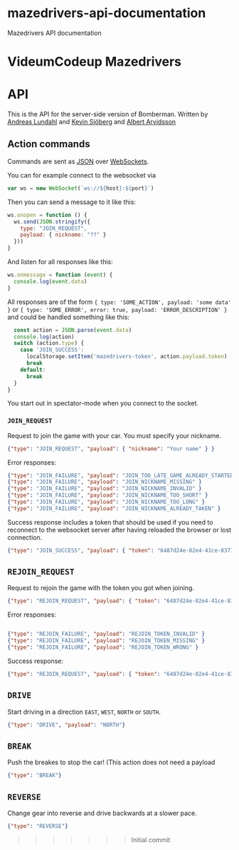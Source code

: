 # mazedrivers-api-documentation
Mazedrivers API documentation

# VideumCodeup Mazedrivers

# API

This is the API for the server-side version of Bomberman. Written by [Andreas
Lundahl](https://github.com/andreaslundahl) and [Kevin
Sjöberg](https://github.com/kevinsjoberg) and [Albert
Arvidsson](https://github.com/scmx)

## Action commands

Commands are sent as [JSON](http://json.org/) over
[WebSockets](https://developer.mozilla.org/en-US/docs/WebSockets).

You can for example connect to the websocket via

```javascript
var ws = new WebSocket(`ws://${host}:${port}`)
```

Then you can send a message to it like this:
```javascript
ws.onopen = function () {
  ws.send(JSON.stringify({
    type: "JOIN_REQUEST",
    payload: { nickname: "??" }
  }))
}
```

And listen for all responses like this:
```javascript
ws.onmessage = function (event) {
  console.log(event.data)
}
```

All responses are of the form `{ type: 'SOME_ACTION', payload: 'some data' }`
or `{ type: 'SOME_ERROR', error: true, payload: 'ERROR_DESCRIPTION' }` and
could be handled something like this:

```javascript
  const action = JSON.parse(event.data)
  console.log(action)
  switch (action.type) {
    case 'JOIN_SUCCESS':
      localStorage.setItem('mazedrivers-token', action.payload.token)
      break
    default:
      break
  }
}
```

You start out in spectator-mode when you connect to the socket.

### `JOIN_REQUEST`

Request to join the game with your car. You must specify your nickname.

```json
{"type": "JOIN_REQUEST", "payload": { "nickname": "Your name" } }
```

Error responses:
```json
{"type": "JOIN_FAILURE", "payload": "JOIN_TOO_LATE_GAME_ALREADY_STARTED" }
{"type": "JOIN_FAILURE", "payload": "JOIN_NICKNAME_MISSING" }
{"type": "JOIN_FAILURE", "payload": "JOIN_NICKNAME_INVALID" }
{"type": "JOIN_FAILURE", "payload": "JOIN_NICKNAME_TOO_SHORT" }
{"type": "JOIN_FAILURE", "payload": "JOIN_NICKNAME_TOO_LONG" }
{"type": "JOIN_FAILURE", "payload": "JOIN_NICKNAME_ALREADY_TAKEN" }
```

Success response includes a token that should be used if you need to reconnect
to the websocket server after having reloaded the browser or lost connection.

```json
{"type": "JOIN_SUCCESS", "payload": { "token": "6487d24e-02e4-41ce-8371-db56742d3b6a" } }
```

## `REJOIN_REQUEST`

Request to rejoin the game with the token you got when joining.

```json
{"type": "REJOIN_REQUEST", "payload": { "token": "6487d24e-02e4-41ce-8371-db56742d3b6a"  } }
```

Error responses:
```json

{"type": "REJOIN_FAILURE", "payload": "REJOIN_TOKEN_INVALID" }
{"type": "REJOIN_FAILURE", "payload": "REJOIN_TOKEN_MISSING" }
{"type": "REJOIN_FAILURE", "payload": "REJOIN_TOKEN_WRONG" }
```

Success response:
```json
{"type": "REJOIN_REQUEST", "payload": { "token": "6487d24e-02e4-41ce-8371-db56742d3b6a"  } }
```

## `DRIVE`

Start driving in a direction `EAST`, `WEST`, `NORTH` or `SOUTH`.

```json
{"type": "DRIVE", "payload": "NORTH"}
```

## `BREAK`

Push the breakes to stop the car! (This action does not need a payload

```json
{"type": "BREAK"}
```

## `REVERSE`

Change gear into reverse and drive backwards at a slower pace.

```json
{"type": "REVERSE"}
```
>>>>>>> Initial commit
